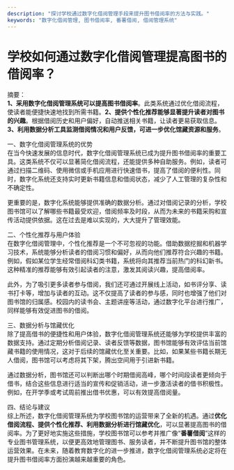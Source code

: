 ```yaml
---
description: "探讨学校通过数字化借阅管理手段来提升图书借阅率的方法与实践。"
keywords: "数字化借阅管理, 图书借阅率, 番薯借阅, 借阅管理系统"
---
```

# 学校如何通过数字化借阅管理提高图书的借阅率？

摘要：  
**1、采用数字化借阅管理系统可以提高图书借阅率**。此类系统通过优化借阅流程，使读者能便捷快速地找到所需书籍。**2、提供个性化推荐能够显著提升读者对图书的兴趣**。根据借阅历史和用户偏好，自动推送相关书籍，让读者更易获取信息。**3、利用数据分析工具监测借阅情况和用户反馈，可进一步优化馆藏资源和服务**。

一、数字化借阅管理系统的优势  
在当今快速发展的信息时代，数字化借阅管理系统已成为提升图书借阅率的重要工具。这类系统不仅可以显著简化借阅流程，还能提供多种自助服务。例如，读者可通过扫描二维码、使用微信或手机应用进行快速借书，提高了借阅的便利性。同时，数字化系统还支持实时更新书籍信息和借阅状态，减少了人工管理的复杂性和不确定性。

更重要的是，数字化系统能够提供准确的数据分析。通过对借阅记录的分析，学校图书馆可以了解哪些书籍最受欢迎，借阅频率及时段，从而为未来的书籍采购和宣传活动提供依据。这在过去是难以实现的，大大提升了管理效能。

二、个性化推荐与用户体验  
在数字化借阅管理中，个性化推荐是一个不可忽视的功能。借助数据挖掘和机器学习技术，系统能够分析读者的借阅习惯和偏好，从而向他们推荐符合兴趣的书籍。例如，假如某位学生经常借阅科幻类书籍，系统将向其推荐当前热门的科幻新书。这种精准的推荐能够有效引起读者的注意，激发其阅读兴趣，提高借阅率。

此外，为了吸引更多读者参与借阅，我们还可通过开展线上活动，如书评分享、读书打卡等，增加与读者的互动。这不仅提高了读者的参与感，同时也增强了他们对图书馆的归属感。校园内的读书会、主题讲座等活动，通过数字化平台进行推广，同样能够有效促进图书的借阅。

三、数据分析与馆藏优化  
除了提高借书的便捷性和用户体验，数字化借阅管理系统还能够为学校提供丰富的数据支持。通过定期分析借阅记录、读者反馈等数据，图书馆能够有效评估当前馆藏书籍的使用情况，这对于后续的馆藏优化至关重要。比如，如果某些书籍长期无人借阅，图书馆可以考虑将其下架，腾出空间用于引进新书籍。

通过数据分析，图书馆还可以判断出哪个时期借阅高峰，哪个时间段读者更倾向于借书，结合这些信息进行适当的宣传和促销活动，进一步激活读者的借书积极性。例如，在开学季或考试周前推出借书优惠，可以有效提高借阅量。

四、结论与建议  
综上所述，数字化借阅管理系统为学校图书馆的运营带来了全新的机遇。通过**优化借阅流程、提供个性化推荐、利用数据分析进行馆藏优化**，可以显著提高图书的借阅率。为了更好地实施这些措施，学校图书馆可以参考并推广像“**番薯借阅**”这样的专业图书管理系统，以便更高效地管理图书、服务读者，并不断提升图书馆的整体运营效果。在未来，随着教育数字化的进一步推进，数字化借阅管理系统必定将在提升图书借阅率方面扮演越来越重要的角色。
